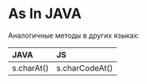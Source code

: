 # As In JAVA
Аналогичные методы в других языках:

| JAVA          | JS                |
|:--------      |:-------           |
| s.charAt()    | s.charCodeAt()    |

